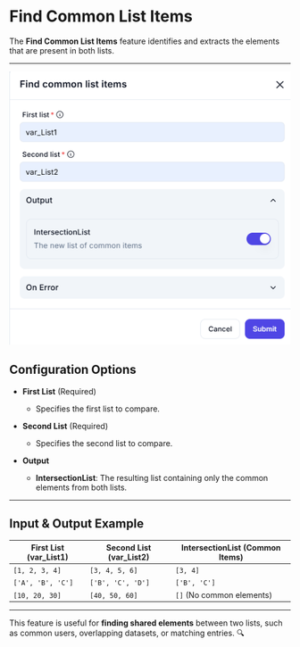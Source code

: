# Find Common List Items  

The **Find Common List Items** feature identifies and extracts the elements that are present in both lists.  

---  
![alt text](find-common-list-items.png)

## Configuration Options  

- **First List** (Required)  
  - Specifies the first list to compare.  

- **Second List** (Required)  
  - Specifies the second list to compare.  

- **Output**  
  - **IntersectionList**: The resulting list containing only the common elements from both lists.  

---  

## Input & Output Example  

| **First List (var_List1)** | **Second List (var_List2)** | **IntersectionList (Common Items)** |
|----------------------------|----------------------------|----------------------------------|
| `[1, 2, 3, 4]`             | `[3, 4, 5, 6]`             | `[3, 4]`                        |
| `['A', 'B', 'C']`          | `['B', 'C', 'D']`         | `['B', 'C']`                    |
| `[10, 20, 30]`             | `[40, 50, 60]`            | `[]` (No common elements)       |

---  

This feature is useful for **finding shared elements** between two lists, such as common users, overlapping datasets, or matching entries. 🔍  
